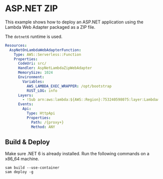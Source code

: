 # ASP.NET ZIP

This example shows how to deploy an ASP.NET application using the Lambda Web Adapter packaged as a ZIP file.

The `dotnet6` runtime is used.

```yaml
Resources:
  AspNetOnLambdaWebAdapterFunction:
    Type: AWS::Serverless::Function
    Properties:
      CodeUri: src/
      Handler: AspNetLambdaZipWebAdapter
      MemorySize: 1024
      Environment:
        Variables:
          AWS_LAMBDA_EXEC_WRAPPER: /opt/bootstrap
          RUST_LOG: info
      Layers:
        - !Sub arn:aws:lambda:${AWS::Region}:753240598075:layer:LambdaAdapterLayerX86:22
      Events:
        Api:
          Type: HttpApi
          Properties:
            Path: /{proxy+}
            Method: ANY
```

## Build & Deploy

Make sure .NET 6 is already installed. Run the following commands on a x86_64 machine. 

```shell
sam build --use-container
sam deploy -g
```
